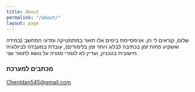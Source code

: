 ```yaml
---
title: About
permalink: "/about/"
layout: page
---
```


שלום, קוראים לי חן. אנימסיימת בימים אלו תואר במתמטיקה ומדעי המחשב (במידה ואשקיע פחות זמן בכתיבה לבלוג ויותר זמן בלימודים), עובדת במעבדה לביולוגיה חישובית בטכניון, ועדיין לא לגמרי סגורה על נושא לתואר שני.



### מכתבים למערכת

[ChenIdan545@gmail.com](mailto:email@domain.com)
